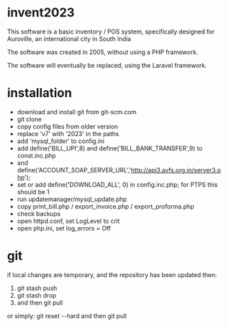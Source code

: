 # invent2023

This software is a basic inventory / POS system, specifically designed for Auroville, an international city in South India

The software was created in 2005, without using a PHP framework.

The software will eventually be replaced, using the Laravel framework.


# installation

- download and install git from git-scm.com
- git clone <repository>
- copy config files from older version
- replace 'v7' with '2023' in the paths
- add 'mysql_folder' to config.ini
- add define('BILL_UPI',8) and define('BILL_BANK_TRANSFER',9) to const.inc.php
- and define('ACCOUNT_SOAP_SERVER_URL','http://api3.avfs.org.in/server3.php');
- set or add define('DOWNLOAD_ALL', 0) in config.inc.php; for PTPS this should be 1
- run updatemanager/mysql_update.php
- copy print_bill.php / export_invoice.php / export_proforma.php
- check backups
- open httpd.conf, set LogLevel to crit
- open php.ini, set log_errors = Off

# git
if local changes are temporary, and the repository has been updated then:
1. git stash push
2. git stash drop
3. and then git pull

or simply: git reset --hard and then git pull
